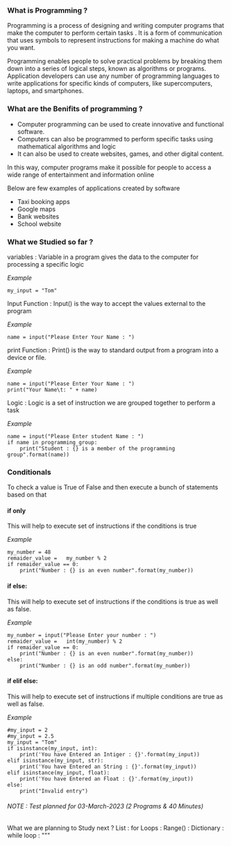 ### What is Programming ?
Programming is a process of designing and writing computer programs that make the computer to perform certain tasks .
It is a form of communication that uses symbols to represent instructions for making a machine do what you want.

Programming enables people to solve practical problems by breaking them down into a series of logical steps, known as algorithms or programs.
Application developers can use any number of programming languages to write applications for specific kinds of computers, like supercomputers, laptops, and
smartphones.

### What are the Benifits of programming ?

- Computer programming can be used to create innovative and functional software.
- Computers can also be programmed to perform specific tasks using mathematical algorithms and logic
- It can also be used to create websites, games, and other digital content.

In this way, computer programs make it possible for people to access a wide range of entertainment and information online

Below are few examples of applications created by software 
- Taxi booking apps 
- Google maps
- Bank websites 
- School website

### What we Studied so far ?
variables      : Variable in a program gives the data to the computer for processing a specific logic

_Example_ 
```
my_input = "Tom"
```
Input Function : Input() is the way to accept the values external to the program

_Example_
```
name = input("Please Enter Your Name : ")
```
print Function : Print() is the way to standard output from a program into a device or file.

_Example_
```
name = input("Please Enter Your Name : ")
print("Your Name\t: " + name)
```

Logic          : Logic is a set of instruction we are grouped together to perform a task

_Example_
```
name = input("Please Enter student Name : ")
if name in programming_group:
    print("Student : {} is a member of the programming group".format(name))
```


### Conditionals
To check a value is True of False and then execute a bunch of statements based on that

#### if only 
This will help to execute set of instructions if the conditions is true

_Example_
```
my_number = 48
remaider_value =   my_number % 2
if remaider_value == 0:
    print("Number : {} is an even number".format(my_number))
```


#### if else:
This will help to execute set of instructions if the conditions is true as well as false.

_Example_
```
my_number = input("Please Enter your number : ")
remaider_value =   int(my_number) % 2
if remaider_value == 0:
    print("Number : {} is an even number".format(my_number))
else: 
    print("Number : {} is an odd number".format(my_number))
```

#### if elif else:
This will help to execute set of instructions if multiple conditions are true as well as false.

_Example_
```
#my_input = 2
#my_input = 2.5
my_input = "Tom"
if isinstance(my_input, int):
    print('You have Entered an Intiger : {}'.format(my_input))
elif isinstance(my_input, str):
    print('You have Entered an String : {}'.format(my_input))
elif isinstance(my_input, float):
    print('You have Entered an Float : {}'.format(my_input))
else:
    print("Invalid entry")
```
###### NOTE :  Test planned for 03-March-2023 (2 Programs & 40 Minutes)

What we are planning to Study next ?
List        :
for Loops   :
Range()     :
Dictionary  :
while loop  :
""" 
